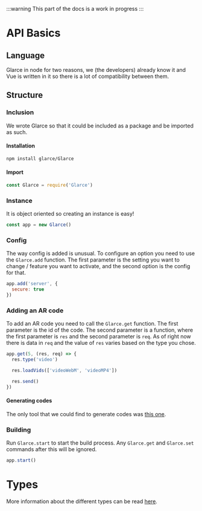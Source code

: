 :::warning
This part of the docs is a work in progress
:::

# API Basics
## Language
Glarce in node for two reasons, we (the developers) already know it and Vue is written in it so there is a lot of compatibility between them.

## Structure
### Inclusion
We wrote Glarce so that it could be included as a package and be imported as such.

#### Installation
```bash
npm install glarce/Glarce
```

#### Import
```js
const Glarce = require('Glarce')
```

### Instance
It is object oriented so creating an instance is easy!

```js
const app = new Glarce()
```

### Config
The way config is added is unusual. To configure an option you need to use the `Glarce.add` function. The first parameter is the setting you want to change / feature you want to activate, and the second option is the config for that.  

```js
app.add('server', {
  secure: true
})
```

### Adding an AR code
To add an AR code you need to call the `Glarce.get` function. The first parameter is the id of the code. The second parameter is a function, where the first parameter is `res` and the second parameter is `req`. As of right now there is data in `req` and the value of `res` varies based on the type you chose.

```js
app.get(5, (res, req) => {
  res.type('video')

  res.loadVids(['videoWebM', 'videoMP4'])

  res.send()
})
```

#### Generating codes
The only tool that we could find to generate codes was [this one](http://au.gmented.com/app/marker/marker.php).

### Building
Run `Glarce.start` to start the build process. Any `Glarce.get` and `Glarce.set` commands after this will be ignored.

```js
app.start()
```

# Types
More information about the different types can be read [here](./types.html).
